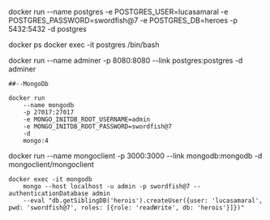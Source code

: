 docker run 
--name postgres 
-e POSTGRES_USER=lucasamaral 
-e POSTGRES_PASSWORD=swordfish@7 
-e POSTGRES_DB=heroes 
-p 5432:5432 
-d 
postgres 

docker ps
docker exec -it postgres /bin/bash

docker run
    --name adminer
    -p 8080:8080
    --link postgres:postgres 
    -d 
    adminer

    ##--MongoDb

    docker run
        --name mongodb
        -p 27017:27017
        -e MONGO_INITDB_ROOT_USERNAME=admin
        -e MONGO_INITDB_ROOT_PASSWORD=swordfish@7
        -d 
        mongo:4

docker run
    --name  mongoclient
    -p 3000:3000
    --link mongodb:mongodb
    -d 
    mongoclient/mongoclient

    docker exec -it mongodb
        mongo --host localhost -u admin -p swordfish@7 --authenticationDatabase admin 
        --eval "db.getSiblingDB('herois').createUser({user: 'lucasamaral', pwd: 'swordfish@7', roles: [{role: 'readWrite', db: 'herois'}]})"